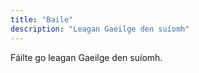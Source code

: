 ```yaml
---
title: "Baile"
description: "Leagan Gaeilge den suíomh"
---
```


Fáilte go leagan Gaeilge den suíomh.

